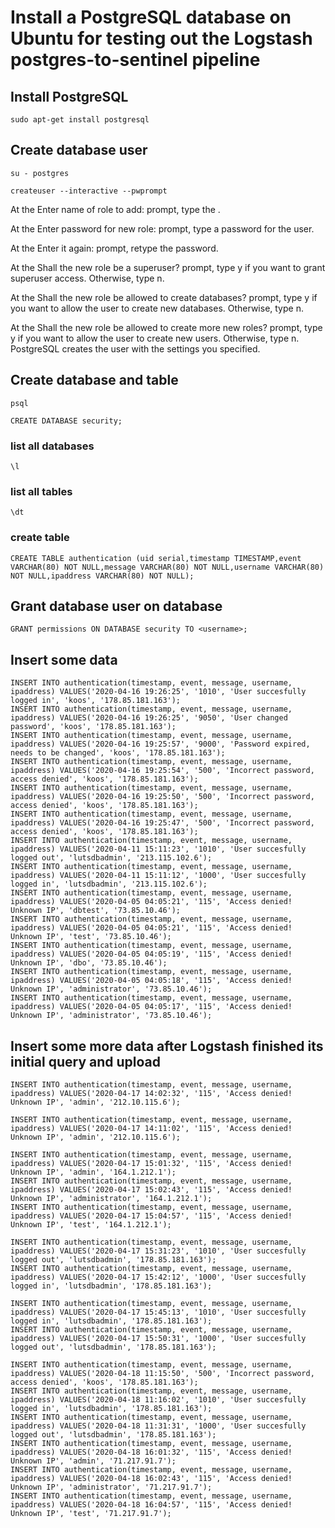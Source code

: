# Install a PostgreSQL database on Ubuntu for testing out the Logstash postgres-to-sentinel pipeline

## Install PostgreSQL

    sudo apt-get install postgresql

## Create database user

    su - postgres

    createuser --interactive --pwprompt

At the Enter name of role to add: prompt, type the <username>.

At the Enter password for new role: prompt, type a password for the user.

At the Enter it again: prompt, retype the password.

At the Shall the new role be a superuser? prompt, type y if you want to grant superuser access. Otherwise, type n.

At the Shall the new role be allowed to create databases? prompt, type y if you want to allow the user to create new databases. Otherwise, type n.

At the Shall the new role be allowed to create more new roles? prompt, type y if you want to allow the user to create new users. Otherwise, type n.
PostgreSQL creates the user with the settings you specified.

## Create database and table

    psql

    CREATE DATABASE security;
    
### list all databases

	\l

### list all tables

	\dt

### create table

	CREATE TABLE authentication (uid serial,timestamp TIMESTAMP,event VARCHAR(80) NOT NULL,message VARCHAR(80) NOT NULL,username VARCHAR(80) NOT NULL,ipaddress VARCHAR(80) NOT NULL);

## Grant database user on database

    GRANT permissions ON DATABASE security TO <username>;

## Insert some data

	INSERT INTO authentication(timestamp, event, message, username, ipaddress) VALUES('2020-04-16 19:26:25', '1010', 'User succesfully logged in', 'koos', '178.85.181.163');
	INSERT INTO authentication(timestamp, event, message, username, ipaddress) VALUES('2020-04-16 19:26:25', '9050', 'User changed password', 'koos', '178.85.181.163');
	INSERT INTO authentication(timestamp, event, message, username, ipaddress) VALUES('2020-04-16 19:25:57', '9000', 'Password expired, needs to be changed', 'koos', '178.85.181.163');
	INSERT INTO authentication(timestamp, event, message, username, ipaddress) VALUES('2020-04-16 19:25:54', '500', 'Incorrect password, access denied', 'koos', '178.85.181.163');
	INSERT INTO authentication(timestamp, event, message, username, ipaddress) VALUES('2020-04-16 19:25:50', '500', 'Incorrect password, access denied', 'koos', '178.85.181.163');
	INSERT INTO authentication(timestamp, event, message, username, ipaddress) VALUES('2020-04-16 19:25:47', '500', 'Incorrect password, access denied', 'koos', '178.85.181.163');
	INSERT INTO authentication(timestamp, event, message, username, ipaddress) VALUES('2020-04-11 15:11:23', '1010', 'User succesfully logged out', 'lutsdbadmin', '213.115.102.6');
	INSERT INTO authentication(timestamp, event, message, username, ipaddress) VALUES('2020-04-11 15:11:12', '1000', 'User succesfully logged in', 'lutsdbadmin', '213.115.102.6');
	INSERT INTO authentication(timestamp, event, message, username, ipaddress) VALUES('2020-04-05 04:05:21', '115', 'Access denied! Unknown IP', 'dbtest', '73.85.10.46');
	INSERT INTO authentication(timestamp, event, message, username, ipaddress) VALUES('2020-04-05 04:05:21', '115', 'Access denied! Unknown IP', 'test', '73.85.10.46');
	INSERT INTO authentication(timestamp, event, message, username, ipaddress) VALUES('2020-04-05 04:05:19', '115', 'Access denied! Unknown IP', 'dbo', '73.85.10.46');
	INSERT INTO authentication(timestamp, event, message, username, ipaddress) VALUES('2020-04-05 04:05:18', '115', 'Access denied! Unknown IP', 'administrator', '73.85.10.46');
	INSERT INTO authentication(timestamp, event, message, username, ipaddress) VALUES('2020-04-05 04:05:17', '115', 'Access denied! Unknown IP', 'administrator', '73.85.10.46');

## Insert some more data after Logstash finished its initial query and upload

	INSERT INTO authentication(timestamp, event, message, username, ipaddress) VALUES('2020-04-17 14:02:32', '115', 'Access denied! Unknown IP', 'admin', '212.10.115.6');
	
	INSERT INTO authentication(timestamp, event, message, username, ipaddress) VALUES('2020-04-17 14:11:02', '115', 'Access denied! Unknown IP', 'admin', '212.10.115.6');
	
	INSERT INTO authentication(timestamp, event, message, username, ipaddress) VALUES('2020-04-17 15:01:32', '115', 'Access denied! Unknown IP', 'admin', '164.1.212.1');
	INSERT INTO authentication(timestamp, event, message, username, ipaddress) VALUES('2020-04-17 15:02:43', '115', 'Access denied! Unknown IP', 'administrator', '164.1.212.1');
	INSERT INTO authentication(timestamp, event, message, username, ipaddress) VALUES('2020-04-17 15:04:57', '115', 'Access denied! Unknown IP', 'test', '164.1.212.1');
	
	INSERT INTO authentication(timestamp, event, message, username, ipaddress) VALUES('2020-04-17 15:31:23', '1010', 'User succesfully logged out', 'lutsdbadmin', '178.85.181.163');
	INSERT INTO authentication(timestamp, event, message, username, ipaddress) VALUES('2020-04-17 15:42:12', '1000', 'User succesfully logged in', 'lutsdbadmin', '178.85.181.163');

	INSERT INTO authentication(timestamp, event, message, username, ipaddress) VALUES('2020-04-17 15:45:13', '1010', 'User succesfully logged in', 'lutsdbadmin', '178.85.181.163');
	INSERT INTO authentication(timestamp, event, message, username, ipaddress) VALUES('2020-04-17 15:50:31', '1000', 'User succesfully logged out', 'lutsdbadmin', '178.85.181.163');
	
	INSERT INTO authentication(timestamp, event, message, username, ipaddress) VALUES('2020-04-18 11:15:50', '500', 'Incorrect password, access denied', 'koos', '178.85.181.163');
	INSERT INTO authentication(timestamp, event, message, username, ipaddress) VALUES('2020-04-18 11:16:02', '1010', 'User succesfully logged in', 'lutsdbadmin', '178.85.181.163');
	INSERT INTO authentication(timestamp, event, message, username, ipaddress) VALUES('2020-04-18 11:31:31', '1000', 'User succesfully logged out', 'lutsdbadmin', '178.85.181.163');
	INSERT INTO authentication(timestamp, event, message, username, ipaddress) VALUES('2020-04-18 16:01:32', '115', 'Access denied! Unknown IP', 'admin', '71.217.91.7');
	INSERT INTO authentication(timestamp, event, message, username, ipaddress) VALUES('2020-04-18 16:02:43', '115', 'Access denied! Unknown IP', 'administrator', '71.217.91.7');
	INSERT INTO authentication(timestamp, event, message, username, ipaddress) VALUES('2020-04-18 16:04:57', '115', 'Access denied! Unknown IP', 'test', '71.217.91.7');
